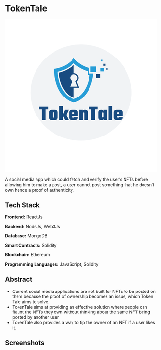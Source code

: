 
# TokenTale

![Logo](src/logo.png)

A social media app which could fetch and verify the user’s NFTs before allowing him to make a post, a user cannot post something that he doesn’t own hence a proof of authenticity.


## Tech Stack

**Frontend:** ReactJs

**Backend:** NodeJs, Web3Js

**Database:** MongoDB

**Smart Contracts:** Solidity

**Blockchain:** Ethereum

**Programming Languages:** JavaScript, Solidity


## Abstract

* Current social media applications are not built for NFTs to be posted on them because the proof of ownership becomes an issue, which Token Tale aims to solve.
* TokenTale aims at providing an effective solution where people can flaunt the NFTs they own without thinking about the same NFT being posted by another user
* TokenTale also provides a way to tip the owner of an NFT if a user likes it.



## Screenshots

<!-- ![App Screenshot](https://via.placeholder.com/468x300?text=App+Screenshot+Here) -->




